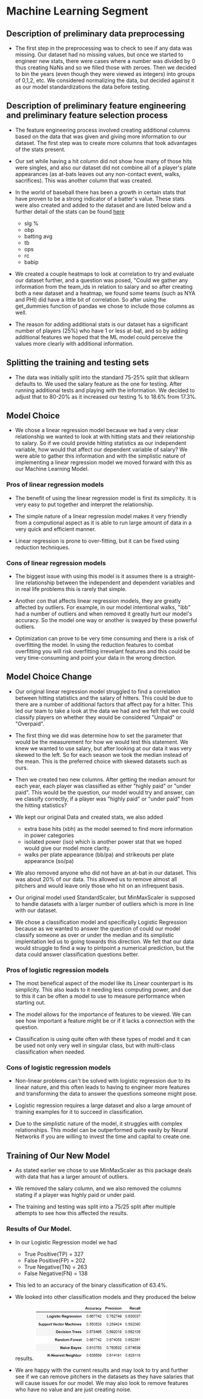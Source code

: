 # Machine Learning Segment

## Description of preliminary data preprocessing
- The first step in the preprocessing was to check to see if any data was missing. Our dataset had no missing values, but once we started to engineer new stats, there were cases where a number was divided by 0 thus creating NaNs and so we filled those with zeroes. Then we decided to bin the years (even though they were viewed as integers) into groups of 0,1,2, etc. We considered normalizing the data, but decided against it as our model standardizations the data before testing.
 
## Description of preliminary feature engineering and preliminary feature selection process
 
- The feature engineering process involved creating additional columns based on the data that was given and giving more information to our dataset. The first step was to create more columns that took advantages of the stats present.
 
- Our set while having a hit column did not show how many of those hits were singles, and also our dataset did not combine all of a player's plate appearances (as at-bats leaves out any non-contact event, walks, sacrifices). This was another column that was created.

- In the world of baseball there has been a growth in certain stats that have proven to be a strong indicator of a batter's value. These stats were also created and added to the dataset and are listed below and a further detail of the stats can be found [here](link)
  - slg %
  - obp 
  - batting avg
  - tb
  - ops
  - rc
  - babip
- We created a couple heatmaps to look at correlation to try and evaluate our dataset further, and a question was posed, "Could we gather any information from the team_ids in relation to salary and so after creating both a new dataset and a heatmap, we found some teams (such as NYA and PHI) did have a little bit of correlation. So after using the get_dummies function of pandas we chose to include those columns as well.

- The reason for adding additional stats is our dataset has a significant number of players (25%) who have 1 or less at-bat, and so by adding additional features we hoped that the ML model could perceive the values more clearly with additional information.

## Splitting the training and testing sets 

- The data was initially split into the standard 75-25% split that skllearn defaults to. We used the salary feature as the one for testing. After running additional tests and playing with the information. We decided to adjust that to 80-20% as it increased our testing % to 18.6% from 17.3%.


## Model Choice

- We chose a linear regression model because we had a very clear relationship we wanted to look at with hitting stats and their relationship to salary. So if we could provide hitting statistics as our independent variable, how would that affect our dependent variable of salary? We were able to gather this information and with the simplistic nature of implementing a linear regression model we moved forward with this as our Machine Learning Model.

### Pros of linear regression models
- The benefit of using the linear regression model is first its simplicity. It is very easy to put together and interpret the relationship. 

- The simple nature of a linear regression model makes it very friendly from a computional aspect as it is able to run large amount of data in a very quick and efficient manner.

- Linear regression is prone to over-fitting, but it can be fixed using reduction techniques. 

### Cons of linear regression models

- The biggest issue with using this model is it assumes there is a straight-line relationship between the independent and dependent variables and in real life problems this is rarely that simple.

- Another con that affects linear regression models, they are greatly affected by outliers. For example, in our model intentional walks, "ibb" had a number of outliers and when removed it greatly hurt our model's accuracy. So the model one way or another is swayed by these powerful outliers.

- Optimization can prove to be very time consuming and there is a risk of overfitting the model. In using the reduction features to combat overfitting you will risk overfitting irrevelant features and this could be very time-consuming and point your data in the wrong direction. 

## Model Choice Change

- Our original linear regression model struggled to find a correlation between hitting statistics and the salary of hitters. This could be due to there are a number of additional factors that affect pay for a hitter. This led our team to take a look at the data we had and we felt that we could classify players on whether they would be considered "Unpaid" or "Overpaid". 

- The first thing we did was determine how to set the parameter that would be the measurement for how we would test this statement. We knew we wanted to use salary, but after looking at our data it was very skewed to the left. So for each season we took the median instead of the mean. This is the preferred choice with skewed datasets such as ours. 

- Then we created two new columns. After getting the median amount for each year, each player was classified as either "highly paid" or "under paid". This would be the question, our model would try and answer, can we classify correctly, if a player was "highly paid" or "under paid" from the hitting statistics?

- We kept our original Data and created stats, we also added 
  - extra base hits (xbh) as the model seemed to find more information in power categories
  - isolated power (iso) which is another power stat that we hoped would give our model more clarity.
  - walks per plate appearance (bb/pa) and strikeouts per plate appearance (so/pa)

- We also removed anyone who did not have an at-bat in our dataset. This was about 20% of our data. This allowed us to remove almost all pitchers and would leave only those who hit on an infrequent basis. 

- Our original model used StandardScaler, but MinMaxScaler is supposed to handle datasets with a larger number of outliers which is more in line with our dataset. 

- We chose a classification model and specifically Logistic Regression because as we wanted to answer the question of could our model classify someone as over or under the median and its simplistic implentation led us to going towards this direction. We felt that our data would struggle to find a way to pintpoint a numerical prediction, but the data could answer classification questions better.

### Pros of logistic regression models

- The most benefical aspect of the model like its Linear counterpart is its simplicity. This also leads to it needing less computing power, and due to this it can be often a model to use to measure performance when starting out.

- The model allows for the importance of features to be viewed. We can see how important a feature might be or if it lacks a connection with the question. 

- Classification is using quite often with these types of model and it can be used not only very well in singular class, but with multi-class classification when needed.  

### Cons of logistic regression models

- Non-linear problems can't be solved with logistic regression due to its linear nature, and this often leads to having to engineer more features and transforming the data to answer the questions someone might pose.

- Logistic regression requires a large dataset and also a large amount of training examples for it to succeed in classification.

- Due to the simplistic nature of the model, it struggles with complex relationships. This model can be outperformed quite easily by Neural Networks if you are willing to invest the time and capital to create one.

## Training of Our New Model

- As stated earlier we chose to use MinMaxScaler as this package deals with data that has a larger amount of outliers. 

- We removed the salary column, and we also removed the columns stating if a player was highly paid or under paid. 

- The training and testing was split into a 75/25 split after multiple attempts to see how this affected the results.

### Results of Our Model. 

- In our Logistic Regression model we had
  - True Positive(TP)  =  327
  - False Positive(FP) =  202
  - True Negative(TN)  =  263
  - False Negative(FN) =  138

- This led to an accuracy of the binary classification of 63.4%.

- We looked into other classification models and they produced the below results.
![](https://github.com/rclascano14/PROJECT/blob/main/Resources/Model_Accuracy.PNG)

- We are happy with the current results and may look to try and further see if we can remove pitchers in the datasets as they have salaries that will cause issues for our model. We may also look to remove features who have no value and are just creating noise. 
